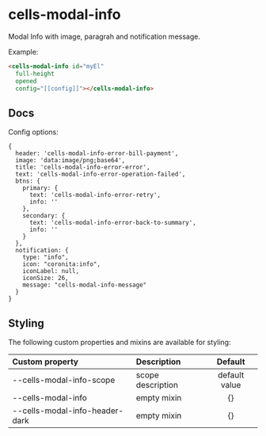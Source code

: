 # cells-modal-info

Modal Info with image, paragrah and notification message.

Example:

```html
<cells-modal-info id="myEl"
  full-height
  opened
  config="[[config]]"></cells-modal-info>
```

## Docs

Config options:

```
{
  header: 'cells-modal-info-error-bill-payment',
  image: 'data:image/png;base64',
  title: 'cells-modal-info-error-error',
  text: 'cells-modal-info-error-operation-failed',
  btns: {
    primary: {
      text: 'cells-modal-info-error-retry',
      info: ''
    },
    secondary: {
      text: 'cells-modal-info-error-back-to-summary',
      info: ''
    }
  },
  notification: {
    type: "info",
    icon: "coronita:info",
    iconLabel: null,
    iconSize: 26,
    message: "cells-modal-info-message"
  }
}
````

## Styling

The following custom properties and mixins are available for styling:

| Custom property | Description     | Default        |
|:----------------|:----------------|:--------------:|
| --cells-modal-info-scope      | scope description | default value  |
| --cells-modal-info | empty mixin    | {}  |
| --cells-modal-info-header-dark | empty mixin    | {}  |